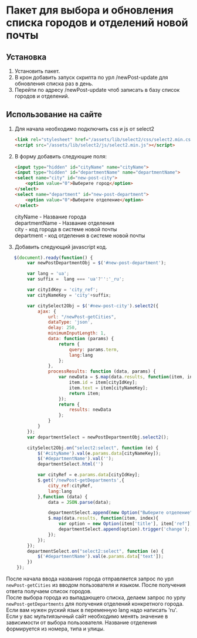 # Пакет для  выбора и обновления списка городов и отделений новой почты

## Установка
1. Установить пакет.
2. В крон добавить запуск скрипта по урл /newPost-update для обновления списка раз в день.
3. Перейти по адресу /newPost-update чтоб записать в базу список городов и отделений.

## Использование на сайте
1. Для начала необходимо подключить css и js от select2
    ```html
    <link rel="stylesheet" href="/assets/lib/select2/css/select2.min.css">
    <script src="/assets/lib/select2/js/select2.min.js"></script>
    ```
2. В форму добавить следующие поля:

    ```html
    <input type="hidden" id="cityName" name="cityName">
    <input type="hidden" id="departmentName" name="departmentName">
    <select name="city" id="new-post-city">
        <option value="0">Выберите город</option>
    </select>
    <select name="department" id="new-post-department">
        <option value="0">Выберите отделение</option>
    </select>
    ```    
    cityName - Название города  
    departmentName - Название отделения  
    city - код города в системе новой почты  
    department - код отделения в системе новой почты  

3. Добавить следующий javascript код.
```javascript
   $(document).ready(function() {
        var newPostDepartmentObj = $('#new-post-department');

        var lang = 'ua';
        var suffix =  lang === 'ua'?'':'_ru';

        var cityIdKey = 'city_ref';
        var cityNameKey = 'city'+suffix;

        var citySelect2Obj = $('#new-post-city').select2({
            ajax: {
                url: "/newPost-getCities",
                dataType: 'json',
                delay: 250,
                minimumInputLength: 1,
                data: function (params) {
                    return {
                        query: params.term,
                        lang:lang
                    };
                },
                processResults: function (data, params) {
                    var newData = $.map(data.results, function(item, index){
                        item.id = item[cityIdKey];
                        item.text = item[cityNameKey];
                        return item;
                    });
                    return {
                        results: newData
                    };
                }
            }
        });
        var departmentSelect = newPostDepartmentObj.select2();

        citySelect2Obj.on("select2:select", function (e) {
            $('#cityName').val(e.params.data[cityNameKey]);
            $('#departmentName').val('');
            departmentSelect.html('')

            var cityRef = e.params.data[cityIdKey];
            $.get('/newPost-getDepartments',{
                city_ref:cityRef,
                lang:lang
            },function (data) {
                data = JSON.parse(data);

                departmentSelect.append(new Option("Выберите отделение", "0", false, false)).trigger('change');
                $.map(data.results, function(item, index){
                    var option = new Option(item['title'], item['ref'], false, false);
                    departmentSelect.append(option).trigger('change');
                });
            });
        });
        departmentSelect.on("select2:select", function (e) {
            $('#departmentName').val(e.params.data['text']);
        })
    });
```
После начала ввода названия города отправляется запрос по урл `newPost-getCities` из вводом пользователя и языком.
После получения ответа получаем список городов.  
После выбора города из выпадающего списка, делаем запрос по урлу `newPost-getDepartments` для получения отделений конкретного города.
Если вам нужен руский язык в переменную lang надо написать 'ru'.   
Если у вас мультиязычный сайт необходимо менять значение в зависимости от выбора пользователя.
Название отделения формируется из номера, типа и улицы.



